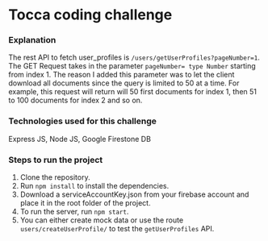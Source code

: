 # Tocca coding challenge

### Explanation
The rest API to fetch user_profiles is `/users/getUserProfiles?pageNumber=1`. The GET Request
takes in the parameter `pageNumber= type Number` starting from index 1. The reason I added this parameter was to let 
the client download all documents since the query is limited to 50 at a time. For 
example, this request will return will 50 first documents for index 1, then 51 to 100 documents for index 2 and so on.

### Technologies used for this challenge
Express JS, Node JS, Google Firestone DB

### Steps to run the project

1. Clone the repository.
2. Run `npm install` to install the dependencies.
3. Download a serviceAccountKey.json from your firebase account and place it in the 
root folder of the project.
4. To run the server, run `npm start`.
5. You can either create mock data or use the route `users/createUserProfile/` to test the `getUserProfiles` API.


